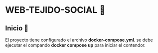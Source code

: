 # WEB-TEJIDO-SOCIAL 📝  
  

## Inicio  🚀  
El proyecto tiene configurado el archivo **docker-compose.yml**. 
se debe ejecutar el compando **docker compose up** para iniciar el contendor. 


